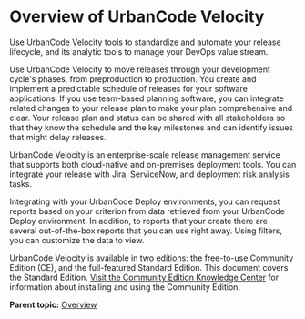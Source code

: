 # Overview of UrbanCode Velocity

Use UrbanCode Velocity tools to standardize and automate your release lifecycle, and its analytic tools to manage your DevOps value stream.

Use UrbanCode Velocity to move releases through your development cycle's phases, from preproduction to production. You create and implement a predictable schedule of releases for your software applications. If you use team-based planning software, you can integrate related changes to your release plan to make your plan comprehensive and clear. Your release plan and status can be shared with all stakeholders so that they know the schedule and the key milestones and can identify issues that might delay releases.

UrbanCode Velocity is an enterprise-scale release management service that supports both cloud-native and on-premises deployment tools. You can integrate your release with Jira, ServiceNow, and deployment risk analysis tasks.

Integrating with your UrbanCode Deploy environments, you can request reports based on your criterion from data retrieved from your UrbanCode Deploy environment. In addition, to reports that your create there are several out-of-the-box reports that you can use right away. Using filters, you can customize the data to view.

UrbanCode Velocity is available in two editions: the free-to-use Community Edition \(CE\), and the full-featured Standard Edition. This document covers the Standard Edition. [Visit the Community Edition Knowledge Center](https://www.ibm.com/support/knowledgecenter/SSCKX6_1.0.0/com.uvelocity.doc/com.uvelocity.doc_eclipse-gentopic3.html) for information about installing and using the Community Edition.

**Parent topic:** [Overview](../topics/c_node_overview.md)

